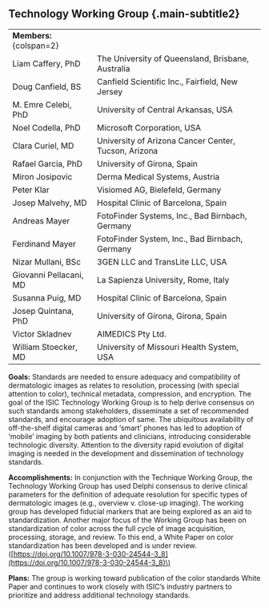 ## Technology Working Group {.main-subtitle2}

| | |
| - | - |
| **Members:** {colspan=2} | |
| Liam Caffery, PhD | The University of Queensland, Brisbane, Australia |
| Doug Canfield, BS | Canfield Scientific Inc., Fairfield, New Jersey |
| M. Emre Celebi, PhD | University of Central Arkansas, USA |
| Noel Codella, PhD | Microsoft Corporation, USA |
| Clara Curiel, MD | University of Arizona Cancer Center, Tucson, Arizona |
| Rafael Garcia, PhD | University of Girona, Spain |
| Miron Josipovic | Derma Medical Systems, Austria |
| Peter Klar | Visiomed AG, Bielefeld, Germany |
| Josep Malvehy, MD | Hospital Clinic of Barcelona, Spain |
| Andreas Mayer | FotoFinder Systems, Inc., Bad Birnbach, Germany |
| Ferdinand Mayer | FotoFinder System, Inc., Bad Birnbach, Germany |
| Nizar Mullani, BSc | 3GEN LLC and TransLite LLC, USA |
| Giovanni Pellacani, MD | La Sapienza University, Rome, Italy |
| Susanna Puig, MD | Hospital Clinic of Barcelona, Spain |
| Josep Quintana, PhD | University of Girona, Girona, Spain |
| Victor Skladnev | AIMEDICS Pty Ltd. |
| William Stoecker, MD | University of Missouri Health System, USA |

**Goals:**  Standards are needed to ensure adequacy and compatibility of dermatologic images as relates to resolution, processing (with special attention to color), technical metadata, compression, and encryption. The goal of the ISIC Technology Working Group is to help derive consensus on such standards among stakeholders, disseminate a set of recommended standards, and encourage adoption of same. The ubiquitous availability of off-the-shelf digital cameras and ‘smart’ phones has led to adoption of ‘mobile’ imaging by both patients and clinicians, introducing considerable technologic diversity. Attention to the diversity rapid evolution of digital imaging is needed in the development and dissemination of technology standards.

**Accomplishments:** In conjunction with the Technique Working Group, the Technology Working Group has used Delphi consensus to derive clinical parameters for the definition of adequate resolution for specific types of dermatologic images (e.g., overview v. close-up imaging). The working group has developed fiducial markers that are being explored as an aid to standardization. Another major focus of the Working Group has been on standardization of color across the full cycle of image acquisition, processing, storage, and review. To this end, a White Paper on color standardization has been developed and is under review.
\([https://doi.org/10.1007/978-3-030-24544-3_8](https://doi.org/10.1007/978-3-030-24544-3_8)\)

**Plans:** The group is working toward publication of the color standards White Paper and continues to work closely with ISIC’s industry partners to prioritize and address additional technology standards.
